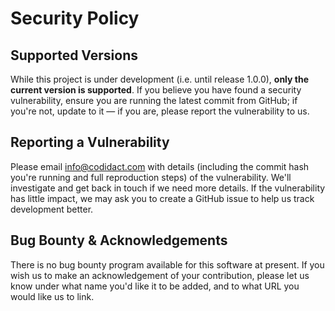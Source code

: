 # Security Policy

## Supported Versions

While this project is under development (i.e. until release 1.0.0), **only the current version is supported**. If you believe you have
found a security vulnerability, ensure you are running the latest commit from GitHub; if you're not, update to it &mdash; if you are,
please report the vulnerability to us.

## Reporting a Vulnerability

Please email info@codidact.com with details (including the commit hash you're running and full reproduction steps) of the vulnerability.
We'll investigate and get back in touch if we need more details. If the vulnerability has little impact, we may ask you to create a
GitHub issue to help us track development better.

## Bug Bounty & Acknowledgements
There is no bug bounty program available for this software at present. If you wish us to make an acknowledgement of your contribution,
please let us know under what name you'd like it to be added, and to what URL you would like us to link.
